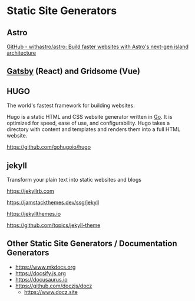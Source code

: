 # Static Site Generators

## Astro

[GitHub - withastro/astro: Build faster websites with Astro's next-gen island architecture](https://github.com/withastro/astro)

## [Gatsby](gatsby) (React) and Gridsome (Vue)

## HUGO

The world's fastest framework for building websites.

Hugo is a static HTML and CSS website generator written in [Go](https://golang.org/). It is optimized for speed, ease of use, and configurability. Hugo takes a directory with content and templates and renders them into a full HTML website.

<https://github.com/gohugoio/hugo>

## jekyll

Transform your plain text into static websites and blogs

<https://jekyllrb.com>

<https://jamstackthemes.dev/ssg/jekyll>

<https://jekyllthemes.io>

<https://github.com/topics/jekyll-theme>

## Other Static Site Generators / Documentation Generators

- <https://www.mkdocs.org>
- <https://docsify.js.org>
- <https://docusaurus.io>
- <https://github.com/doczjs/docz>
  - <https://www.docz.site>
